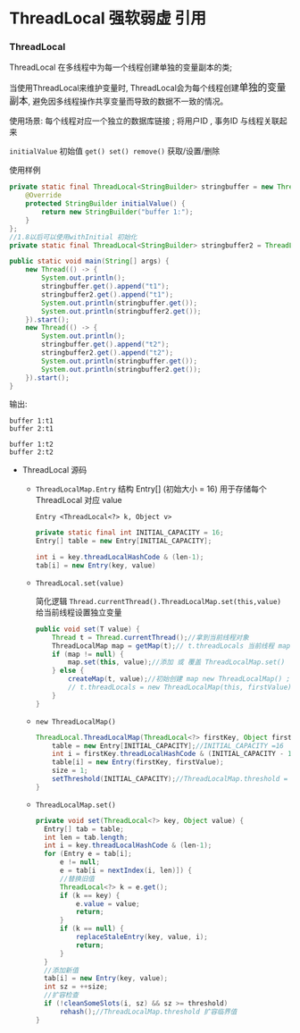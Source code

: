 ThreadLocal 强软弱虚 引用
===
### ThreadLocal
ThreadLocal 在多线程中为每一个线程创建单独的变量副本的类; 

当使用ThreadLocal来维护变量时, ThreadLocal会为每个线程创建<big>单独的变量副本</big>, 避免因多线程操作共享变量而导致的数据不一致的情况。

使用场景: 每个线程对应一个独立的数据库链接 ; 将用户ID , 事务ID 与线程关联起来

`initialValue` 初始值 `get() set() remove()` 获取/设置/删除

使用样例 
```java
private static final ThreadLocal<StringBuilder> stringbuffer = new ThreadLocal<StringBuilder>() {
    @Override
    protected StringBuilder initialValue() {
        return new StringBuilder("buffer 1:");
    }
};
//1.8以后可以使用withInitial 初始化
private static final ThreadLocal<StringBuilder> stringbuffer2 = ThreadLocal.withInitial(() -> new StringBuilder("buffer 2:"));

public static void main(String[] args) {
    new Thread(() -> {
        System.out.println();
        stringbuffer.get().append("t1");
        stringbuffer2.get().append("t1");
        System.out.println(stringbuffer.get());
        System.out.println(stringbuffer2.get());
    }).start();
    new Thread(() -> {
        System.out.println();
        stringbuffer.get().append("t2");
        stringbuffer2.get().append("t2");
        System.out.println(stringbuffer.get());
        System.out.println(stringbuffer2.get());
    }).start();
}
```
输出:
```
buffer 1:t1
buffer 2:t1

buffer 1:t2
buffer 2:t2
```
* ThreadLocal 源码

  * `ThreadLocalMap.Entry` 结构 Entry[] (初始大小 = 16) 用于存储每个 ThreadLocal 对应 value

    `Entry <ThreadLocal<?> k, Object v>` 
    ```java
    private static final int INITIAL_CAPACITY = 16;
    Entry[] table = new Entry[INITIAL_CAPACITY];

    int i = key.threadLocalHashCode & (len-1);
    tab[i] = new Entry(key, value)
    ```
  * `ThreadLocal.set(value)`

    简化逻辑 `Thread.currentThread().ThreadLocalMap.set(this,value)` 给当前线程设置独立变量
    ```java
    public void set(T value) {
        Thread t = Thread.currentThread();//拿到当前线程对象
        ThreadLocalMap map = getMap(t);// t.threadLocals 当前线程 map
        if (map != null) {
            map.set(this, value);//添加 或 覆盖 ThreadLocalMap.set()
        } else {
            createMap(t, value);//初始创建 map new ThreadLocalMap() ;
            // t.threadLocals = new ThreadLocalMap(this, firstValue)
        }
    }
    ```
  * `new ThreadLocalMap()`
    ```java
    ThreadLocal.ThreadLocalMap(ThreadLocal<?> firstKey, Object firstValue) {
        table = new Entry[INITIAL_CAPACITY];//INITIAL_CAPACITY =16
        int i = firstKey.threadLocalHashCode & (INITIAL_CAPACITY - 1);//用ThreadLocal hash & (与上) Entry数组长度 , 计算出ThreadLocal Key对应的index
        table[i] = new Entry(firstKey, firstValue);
        size = 1;
        setThreshold(INITIAL_CAPACITY);//ThreadLocalMap.threshold = len * 2 / 3;
    }
    ```
  * `ThreadLocalMap.set()`
    ```java
    private void set(ThreadLocal<?> key, Object value) {
      Entry[] tab = table;
      int len = tab.length;
      int i = key.threadLocalHashCode & (len-1);
      for (Entry e = tab[i];
          e != null;
          e = tab[i = nextIndex(i, len)]) {
          //替换旧值
          ThreadLocal<?> k = e.get();
          if (k == key) {
              e.value = value;
              return;
          }
          if (k == null) {
              replaceStaleEntry(key, value, i);
              return;
          }
      }
      //添加新值
      tab[i] = new Entry(key, value);
      int sz = ++size;
      //扩容检查
      if (!cleanSomeSlots(i, sz) && sz >= threshold)
          rehash();//ThreadLocalMap.threshold 扩容临界值
    }
    ```
  